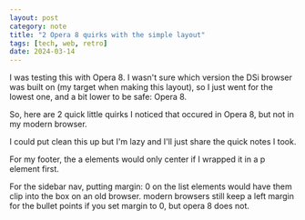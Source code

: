 ```yaml
---
layout: post
category: note
title: "2 Opera 8 quirks with the simple layout"
tags: [tech, web, retro]
date: 2024-03-14
---
```


I was testing this with Opera 8. I wasn't sure which version the DSi browser was built on (my target when making this layout), so I just went for the lowest one, and a bit lower to be safe: Opera 8.<!--more-->

So, here are 2 quick little quirks I noticed that occured in Opera 8, but not in my modern browser.

I could put clean this up but I'm lazy and I'll just share the quick notes I took.

For my footer, the a elements would only center if I wrapped it in a p element first.

For the sidebar nav, putting margin: 0 on the list elements would have them clip into the box on an old browser.
modern browsers still keep a left margin for the bullet points if you set margin to 0, but opera 8 does not.
